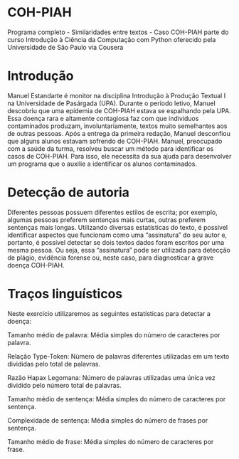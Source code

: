 # COH-PIAH
Programa completo - Similaridades entre textos - Caso COH-PIAH parte do curso Introdução à Ciência da Computação com Python oferecido pela Universidade de São Paulo via Cousera

# Introdução 
Manuel Estandarte é monitor na disciplina Introdução à Produção Textual I na Universidade de Pasárgada (UPA). Durante o período letivo, Manuel descobriu que uma epidemia de COH-PIAH estava se espalhando pela UPA. Essa doença rara e altamente contagiosa faz com que indivíduos contaminados produzam, involuntariamente, textos muito semelhantes aos de outras pessoas. Após a entrega da primeira redação, Manuel desconfiou que alguns alunos estavam sofrendo de COH-PIAH. Manuel, preocupado com a saúde da turma, resolveu buscar um método para identificar os casos de COH-PIAH. Para isso, ele necessita da sua ajuda para desenvolver um programa que o auxilie a identificar os alunos contaminados.

# Detecção de autoria
Diferentes pessoas possuem diferentes estilos de escrita; por exemplo, algumas pessoas preferem sentenças mais curtas, outras preferem sentenças mais longas. Utilizando diversas estatísticas do texto, é possível identificar aspectos que funcionam como uma “assinatura” do seu autor e, portanto, é possível detectar se dois textos dados foram escritos por uma mesma pessoa. Ou seja, essa “assinatura” pode ser utilizada para detecção de plágio, evidência forense ou, neste caso, para diagnosticar a grave doença COH-PIAH.

# Traços linguísticos
Neste exercício utilizaremos as seguintes estatísticas para detectar a doença:

Tamanho médio de palavra: Média simples do número de caracteres por palavra.

Relação Type-Token: Número de palavras diferentes utilizadas em um texto divididas pelo total de palavras.

Razão Hapax Legomana: Número de palavras utilizadas uma única vez dividido pelo número total de palavras.

Tamanho médio de sentença: Média simples do número de caracteres por sentença.

Complexidade de sentença: Média simples do número de frases por sentença.

Tamanho médio de frase: Média simples do número de caracteres por frase.

